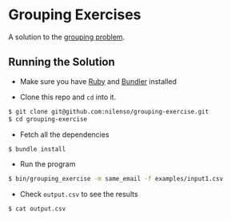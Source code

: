 # Grouping Exercises

A solution to the [grouping problem][1].

## Running the Solution

- Make sure you have [Ruby][2] and [Bundler][3] installed

- Clone this repo and `cd` into it.

```bash
$ git clone git@github.com:nilenso/grouping-exercise.git
$ cd grouping-exercise
```

- Fetch all the dependencies

```bash
$ bundle install
```

- Run the program

```bash
$ bin/grouping_exercise -m same_email -f examples/input1.csv
```

- Check `output.csv` to see the results

```bash
$ cat output.csv
```

[1]: https://github.com/jhubert/hiring-exercises/tree/master/grouping
[2]: https://github.com/sstephenson/rbenv#basic-github-checkout
[3]: http://bundler.io/
